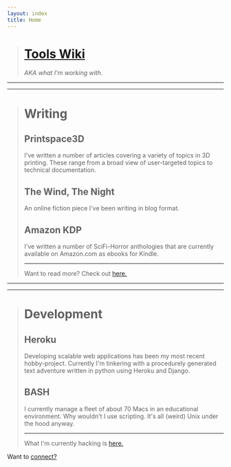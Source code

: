 ```yaml
---
layout: index
title: Home
---
```


> # [<i class="fab fa-wikipedia-w"></i>Tools Wiki](/git-wiki)
>
> *AKA what I'm working with.*

---

---

> # <i class="fa fa-pencil-square-o"></i> Writing
> ## Printspace3D
> I've written a number of articles covering a variety of topics in 3D printing. These range from a broad view of user-targeted topics to technical documentation.
> ## The Wind, The Night
> An online fiction piece I've been writing in blog format.
> ## Amazon KDP
> I've written a number of SciFi-Horror anthologies that are currently available on Amazon.com as ebooks for Kindle.
>
> ---
> Want to read more? Check out [here.](/writing)

---

---

> # <i class="fa fa-desktop"></i> Development
> ## Heroku
> Developing scalable web applications has been my most recent hobby-project. Currently I'm tinkering with a procedurely generated text adventure written in python using Heroku and Django.
> ## BASH
> I currently manage a fleet of about 70 Macs in an educational environment. Why wouldn't I use scripting. It's all (weird) Unix under the hood anyway.
>
> ---
> What I'm currently hacking is [here.](/development)


Want to [<i class="fa fa-handshake-o"></i> connect?](/contact)
